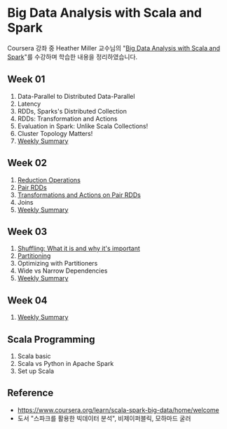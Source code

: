 # Big Data Analysis with Scala and Spark

Coursera 강좌 중 Heather Miller 교수님의 "[Big Data Analysis with Scala and Spark](https://www.coursera.org/learn/scala-spark-big-data/home/welcome)"를 수강하며 학습한 내용을 정리하였습니다.


## Week 01
1. Data-Parallel to Distributed Data-Parallel
2. Latency
3. RDDs, Sparks's Distributed Collection
4. RDDs: Transformation and Actions
5. Evaluation in Spark: Unlike Scala Collections!
6. Cluster Topology Matters!
7. [Weekly Summary](lecture/week01_summary.md)


## Week 02
1. [Reduction Operations](lecture/week02_Reduction_Operations.md)
2. [Pair RDDs](lecture/week02_Pair_RDDs.md)
3. [Transformations and Actions on Pair RDDs](lecture/week02_transformation_and_actions_on_pair_RDD.md)
4. Joins
5. [Weekly Summary](lecture/week02_summary.md)


## Week 03
1. [Shuffling: What it is and why it's important](lecture/week03_shuffling.md)
2. [Partitioning](lecture/week03_partitioning.md)
3. Optimizing with Partitioners
4. Wide vs Narrow Dependencies
5. [Weekly Summary](lecture/week03_summary.md)


## Week 04
1. [Weekly Summary](lecture/week04_summary.md)


## Scala Programming
1. Scala basic
2. Scala vs Python in Apache Spark
3. Set up Scala


## Reference
- https://www.coursera.org/learn/scala-spark-big-data/home/welcome
- 도서 "스파크를 활용한 빅데이터 분석", 비제이퍼블릭, 모하마드 굴러
